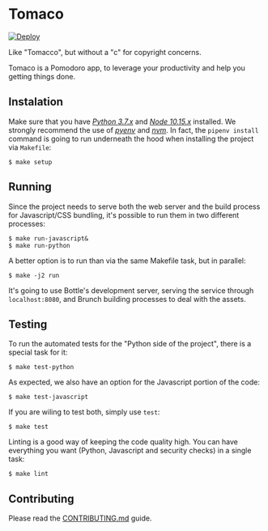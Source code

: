 # Tomaco

[![Deploy](https://www.herokucdn.com/deploy/button.svg)](https://heroku.com/deploy)

Like "Tomacco", but without a "c" for copyright concerns.

Tomaco is a Pomodoro app, to leverage your productivity and help you getting things done.

## Instalation

Make sure that you have [_Python 3.7.x_](https://www.python.org/downloads/) and [_Node 10.15.x_](https://nodejs.org/en/download/) installed. We strongly recommend the use of [_pyenv_](https://github.com/pyenv/pyenv) and [_nvm_](https://github.com/nvm-sh/nvm). In fact, the `pipenv install` command is going to run underneath the hood when installing the project via `Makefile`:

```
$ make setup
```

## Running

Since the project needs to serve both the web server and the build process for Javascript/CSS bundling, it's possible to run them in two different processes:

```
$ make run-javascript&
$ make run-python
```

A better option is to run than via the same Makefile task, but in parallel:

```
$ make -j2 run
```

It's going to use Bottle's development server, serving the service through `localhost:8080`, and Brunch building processes to deal with the assets.

## Testing

To run the automated tests for the "Python side of the project", there is a special task for it:

```
$ make test-python
```

As expected, we also have an option for the Javascript portion of the code:

```
$ make test-javascript
```

If you are wiling to test both, simply use `test`:

```
$ make test
```

Linting is a good way of keeping the code quality high. You can have everything you want (Python, Javascript and security checks) in a single task:

```
$ make lint
```

## Contributing

Please read the [CONTRIBUTING.md](CONTRIBUTING.md) guide.
